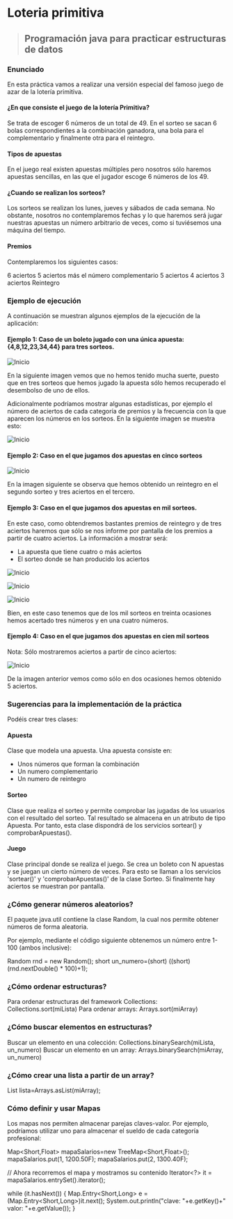 # Loteria primitiva
> ## Programación java para practicar estructuras de datos
### Enunciado

En esta práctica vamos a realizar una versión especial del famoso juego de azar de la lotería primitiva.

#### ¿En que consiste el juego de la lotería Primitiva? 

Se trata de escoger 6 números de un total de 49. En el sorteo se sacan 6 bolas correspondientes a la combinación ganadora, una bola para el complementario y finalmente otra para el reintegro.

#### Tipos de apuestas

En el juego real existen apuestas múltiples pero nosotros sólo haremos apuestas sencillas, en las que el jugador escoge 6 números de los 49.

#### ¿Cuando se realizan los sorteos? 

Los sorteos se realizan los lunes, jueves y sábados de cada semana. No obstante, nosotros no contemplaremos fechas y lo que haremos será jugar nuestras apuestas un número arbitrario de veces, como si tuviésemos una máquina del tiempo.

#### Premios

Contemplaremos los siguientes casos:

6 aciertos
5 aciertos más el número complementario
5 aciertos
4 aciertos
3 aciertos
Reintegro

### Ejemplo de ejecución

A continuación se muestran algunos ejemplos de la ejecución de la aplicación:

#### Ejemplo 1: Caso de un boleto jugado con una única apuesta: {4,8,12,23,34,44} para tres sorteos.

![Inicio](https://github.com/dcolomer/Loteria-primitiva/blob/main/img-docs/1.png)

En la siguiente imagen vemos que no hemos tenido mucha suerte, puesto que en tres sorteos que hemos jugado la apuesta sólo hemos recuperado el desembolso de uno de ellos.

Adicionalmente podríamos mostrar algunas estadísticas, por ejemplo el número de aciertos de cada categoría de premios y la frecuencia con la que aparecen los números en los sorteos. En la siguiente imagen se muestra esto:

![Inicio](https://github.com/dcolomer/Loteria-primitiva/blob/main/img-docs/2.png)

#### Ejemplo 2: Caso en el que jugamos dos apuestas en cinco sorteos

![Inicio](https://github.com/dcolomer/Loteria-primitiva/blob/main/img-docs/3.png)

En la imagen siguiente se observa que hemos obtenido un reintegro en el segundo sorteo y tres aciertos en el tercero.

#### Ejemplo 3: Caso en el que jugamos dos apuestas en mil sorteos.

En este caso, como obtendremos bastantes premios de reintegro y de tres aciertos haremos que sólo se nos informe por pantalla de los premios a partir de cuatro aciertos. La información a mostrar será:
- La apuesta que tiene cuatro o más aciertos
- El sorteo donde se han producido los aciertos

![Inicio](https://github.com/dcolomer/Loteria-primitiva/blob/main/img-docs/4.png)

![Inicio](https://github.com/dcolomer/Loteria-primitiva/blob/main/img-docs/5.png)

![Inicio](https://github.com/dcolomer/Loteria-primitiva/blob/main/img-docs/6.png)

Bien, en este caso tenemos que de los mil sorteos en treinta ocasiones hemos acertado tres números y en una cuatro números.

#### Ejemplo 4: Caso en el que jugamos dos apuestas en cien mil sorteos

Nota: Sólo mostraremos aciertos a partir de cinco aciertos:

![Inicio](https://github.com/dcolomer/Loteria-primitiva/blob/main/img-docs/7.png) 

De la imagen anterior vemos como sólo en dos ocasiones hemos obtenido 5 aciertos.

### Sugerencias para la implementación de la práctica

Podéis crear tres clases:

#### Apuesta
Clase que modela una apuesta. Una apuesta consiste en:
- Unos números que forman la combinación 
- Un numero complementario
- Un numero de reintegro

#### Sorteo
Clase que realiza el sorteo y permite comprobar las jugadas de los usuarios con el resultado del sorteo. Tal resultado se almacena en un atributo de tipo Apuesta. Por tanto, esta clase dispondrá de los servicios sortear() y comprobarApuestas().

#### Juego
Clase principal donde se realiza el juego. Se crea un boleto con N apuestas y se juegan un cierto número de veces. Para esto se llaman a los servicios 'sortear()' y 'comprobarApuestas()' de la clase Sorteo. Si finalmente hay aciertos se muestran por pantalla.

### ¿Cómo generar números aleatorios?

El paquete java.util contiene la clase Random, la cual nos permite obtener números de forma aleatoria.

Por ejemplo, mediante el código siguiente obtenemos un número entre 1-100 (ambos inclusive):

Random rnd = new Random();
short un_numero=(short) ((short) (rnd.nextDouble() * 100)+1);

### ¿Cómo ordenar estructuras?

Para ordenar estructuras del framework Collections: Collections.sort(miLista)
Para ordenar arrays: Arrays.sort(miArray)

### ¿Cómo buscar elementos en estructuras?

Buscar un elemento en una colección: Collections.binarySearch(miLista, un_numero)
Buscar un elemento en un array: Arrays.binarySearch(miArray, un_numero)

### ¿Cómo crear una lista a partir de un array?

List<Integer> lista=Arrays.asList(miArray);

### Cómo definir y usar Mapas

Los mapas nos permiten almacenar parejas claves-valor. Por ejemplo, podríamos utilizar uno para almacenar el sueldo de cada categoría profesional:

Map<Short,Float> mapaSalarios=new TreeMap<Short,Float>(); 
mapaSalarios.put(1, 1200.50F);
mapaSalarios.put(2, 1300.40F);

// Ahora recorremos el mapa y mostramos su contenido
Iterator<?> it = mapaSalarios.entrySet().iterator();

while (it.hasNext()) {
Map.Entry<Short,Long> e = (Map.Entry<Short,Long>)it.next();
System.out.println("clave: "+e.getKey()+" valor: "+e.getValue());
}

